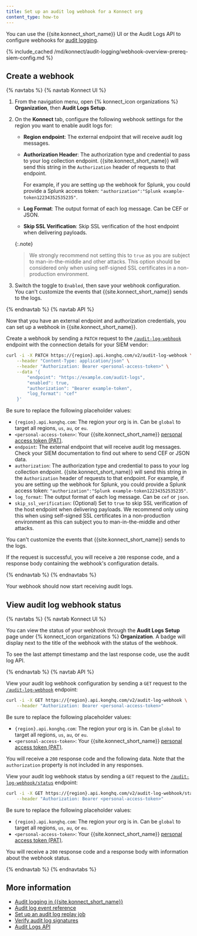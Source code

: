 ```yaml
---
title: Set up an audit log webhook for a Konnect org
content_type: how-to
---
```


You can use the {{site.konnect_short_name}} UI or the Audit Logs API to configure webhooks for [audit logging](/konnect/org-management/audit-logging/). 

{% include_cached /md/konnect/audit-logging/webhook-overview-prereq-siem-config.md %}

## Create a webhook

{% navtabs %}
{% navtab Konnect UI %}

1. From the navigation menu, open {% konnect_icon organizations %} **Organization**, then **Audit Logs Setup**.
1. On the **Konnect** tab, configure the following webhook settings for the region you want to enable audit logs for:
   * **Region endpoint**: The external endpoint that will receive audit log messages. 
   * **Authorization Header**: The authorization type and credential to pass to your log collection endpoint. 
    {{site.konnect_short_name}} will send this string in the `Authorization` header of requests to that endpoint.

     For example, if you are setting up the webhook for Splunk, you could provide a Splunk access token: 
     `"authorization":"Splunk example-token12234352535235"`.
        
    * **Log Format**: The output format of each log message. Can be CEF or JSON.
    * **Skip SSL Verification**: Skip SSL verification of the host endpoint when delivering payloads.

     {:.note}
     > We strongly recommend not setting this to `true` as you are subject to man-in-the-middle and other attacks. This option should be considered only when using self-signed SSL certificates in a non-production environment.

1. Switch the toggle to `Enabled`, then save your webhook configuration. You can't customize the events that {{site.konnect_short_name}} sends to the logs.

{% endnavtab %}
{% navtab API %}

Now that you have an external endpoint and authorization credentials, you can set up a webhook in {{site.konnect_short_name}}.

Create a webhook by sending a `PATCH` request to the [`/audit-log-webhook`](/konnect/api/audit-logs/latest/#/Audit%20Logs/update-audit-log-webhook) endpoint with the connection details for your SIEM vendor:

```sh
curl -i -X PATCH https://{region}.api.konghq.com/v2/audit-log-webhook \
    --header "Content-Type: application/json" \
    --header "Authorization: Bearer <personal-access-token>" \
    --data '{
        "endpoint": "https://example.com/audit-logs",
        "enabled": true,
        "authorization": "Bearer example-token",
        "log_format": "cef"
    }'
```

Be sure to replace the following placeholder values:
* `{region}.api.konghq.com`: The region your org is in. Can be `global` to target all regions, `us`, `au`, or `eu`.
* `<personal-access-token>`: Your {{site.konnect_short_name}} [personal access token (PAT)](/konnect/api/#authentication).
* `endpoint`: The external endpoint that will receive audit log messages. Check your SIEM documentation to find out where to send CEF or JSON data.
* `authorization`: The authorization type and credential to pass to your log collection endpoint. 
    {{site.konnect_short_name}} will send this string in the `Authorization` header of requests to that endpoint. For example, if you are setting up the webhook for Splunk, you could provide a Splunk access token: `"authorization":"Splunk example-token12234352535235"`.
* `log_format`: The output format of each log message. Can be `cef` or `json`.
* `skip_ssl_verification`: (Optional) Set to `true` to skip SSL verification of the host endpoint when delivering payloads. We recommend only using this when using self-signed SSL certificates in a non-production environment as this can subject you to man-in-the-middle and other attacks.

You can't customize the events that {{site.konnect_short_name}} sends to the logs.

If the request is successful, you will receive a `200` response code, and a response body containing the webhook's configuration details.

{% endnavtab %}
{% endnavtabs %}

Your webhook should now start receiving audit logs. 

## View audit log webhook status

{% navtabs %}
{% navtab Konnect UI %}

You can view the status of your webhook through the **Audit Logs Setup** page under 
{% konnect_icon organizations %} **Organization**. A badge will display next to the title of the webhook with the status of the webhook.

To see the last attempt timestamp and the last response code, use the audit log API.

{% endnavtab %}
{% navtab API %}

View your audit log webhook configuration by sending a `GET` request to the [`/audit-log-webhook`](/konnect/api/audit-logs/latest/#/Audit%20Logs/get-audit-log-webhook) endpoint:

```sh
curl -i -X GET https://{region}.api.konghq.com/v2/audit-log-webhook \
    --header "Authorization: Bearer <personal-access-token>"
```
Be sure to replace the following placeholder values:
* `{region}.api.konghq.com`: The region your org is in. Can be `global` to target all regions, `us`, `au`, or `eu`.
* `<personal-access-token>`: Your {{site.konnect_short_name}} [personal access token (PAT)](/konnect/api/#authentication).

You will receive a `200` response code and the following data. Note that the `authorization` property is not included in any responses.

View your audit log webhook status by sending a `GET` request to the [`/audit-log-webhook/status`](/konnect/api/audit-logs/latest/#/Audit%20Logs/get-audit-log-webhook-status) endpoint:

```sh
curl -i -X GET https://{region}.api.konghq.com/v2/audit-log-webhook/status \
    --header "Authorization: Bearer <personal-access-token>"
```

Be sure to replace the following placeholder values:
* `{region}.api.konghq.com`: The region your org is in. Can be `global` to target all regions, `us`, `au`, or `eu`.
* `<personal-access-token>`: Your {{site.konnect_short_name}} [personal access token (PAT)](/konnect/api/#authentication).

You will receive a `200` response code and a response body with information about the webhook status.

{% endnavtab %}
{% endnavtabs %}


## More information
* [Audit logging in {{site.konnect_short_name}}](/konnect/org-management/audit-logging/)
* [Audit log event reference](/konnect/reference/audit-logs/)
* [Set up an audit log replay job](/konnect/org-management/audit-logging/replay-job/)
* [Verify audit log signatures](/konnect/reference/verify-signatures/)
* [Audit Logs API](/konnect/api/audit-logs/latest/)